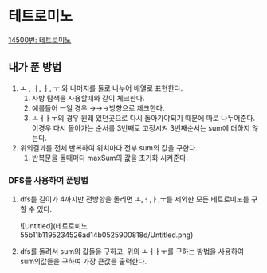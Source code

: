 # 테트로미노

[14500번: 테트로미노](https://www.acmicpc.net/problem/14500)

## 내가 푼 방법

1. ㅗ , ㅓ, ㅏ, ㅜ 와 나머지를 둘로 나누어 배열로 표현한다.
    1. 사방 탐색을 사용할때와 같이 체크한다.
    2. 예를들어 ㅡ일 경우 →→→방향으로 체크한다.
    3. ㅗㅓㅏㅜ의 경우 원래 있던곳으로 다시 돌아가야되기 때문에 따로 나누어준다. 이경우 다시 돌아가는 순서를 3번째로 고정시켜 3번째순서는 sum에 더하지 않는다.
2. 위의결과를 전체 반복하여 위치마다 전부 sum의 값을 구한다.
    1. 반복문을 돌때마다 maxSum의 값을 초기화 시켜준다.
    

### DFS를 사용하여 푼방법

1. dfs를 길이가 4까지만 전방향을 돌리면 ㅗ,ㅓ,ㅏ,ㅜ를 제외한 모든 테트로미노를 구할 수 있다.
    
    ![Untitled](테트로미노 55b11b1195234526ad14b0525900818d/Untitled.png)
    
2. dfs를 돌려서 sum의 값들을 구하고, 위의 ㅗㅓㅏㅜ를 구하는 방법을 사용하여 sum의값들을 구하여 가장 큰값을 출력한다.
